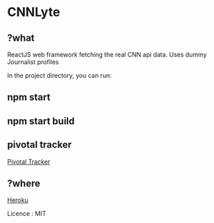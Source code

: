 # CNNLyte

## ?what
ReactJS web framework fetching the real CNN api data. Uses dummy Journalist profiles

In the project directory, you can run:
## npm start
## npm start build

## pivotal tracker
[Pivotal Tracker](https://www.pivotaltracker.com/n/projects/2242549)

## ?where
[Heroku](https://leonardnjura-cnnlyte-reactjs.herokuapp.com/)

Licence : MIT
